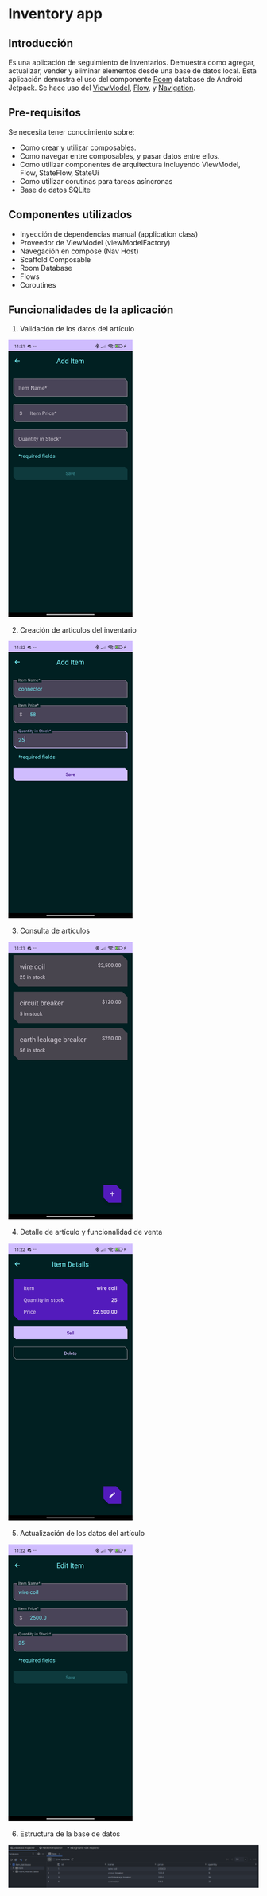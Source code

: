 Inventory app
==================================

Introducción
------------

Es una aplicación de seguimiento de inventarios. Demuestra como agregar, actualizar, vender y
eliminar elementos desde una base de datos local.
Esta aplicación demustra el uso del
componente [Room](https://developer.android.com/training/data-storage/room) database de Android
Jetpack.
Se hace uso del [ViewModel](https://developer.android.com/topic/libraries/architecture/viewmodel),
[Flow](https://developer.android.com/kotlin/flow),
y [Navigation](https://developer.android.com/topic/libraries/architecture/navigation/).

Pre-requisitos
--------------

Se necesita tener conocimiento sobre:

- Como crear y utilizar composables.
- Como navegar entre composables, y pasar datos entre ellos.
- Como utilizar componentes de arquitectura incluyendo ViewModel, Flow, StateFlow, StateUi
- Como utilizar corutinas para tareas asíncronas
- Base de datos SQLite

Componentes utilizados
--------------

- Inyección de dependencias manual (application class)
- Proveedor de ViewModel (viewModelFactory)
- Navegación en compose (Nav Host)
- Scaffold Composable
- Room Database
- Flows
- Coroutines

Funcionalidades de la aplicación
--------------

1. Validación de los datos del artículo

<img src="https://github.com/EduardoPosas/android-room-db-implementation/blob/608e6c99e74ff5c3970a508b5cc25219efdaee00/app/sampledata/inventory_validation.jpg" width="250" alt="item validation screen" />

2. Creación de articulos del inventario

<img src="https://github.com/EduardoPosas/android-room-db-implementation/blob/608e6c99e74ff5c3970a508b5cc25219efdaee00/app/sampledata/inventory_add.jpg" width="250" alt="add item screen" />

3. Consulta de artículos

<img src="https://github.com/EduardoPosas/android-room-db-implementation/blob/608e6c99e74ff5c3970a508b5cc25219efdaee00/app/sampledata/inventory_read.jpg" width="250" alt="read items screen" />

4. Detalle de artículo y funcionalidad de venta

<img src="https://github.com/EduardoPosas/android-room-db-implementation/blob/608e6c99e74ff5c3970a508b5cc25219efdaee00/app/sampledata/inventory_details.jpg" width="250" alt="item details screen" />

5. Actualización de los datos del artículo

<img src="https://github.com/EduardoPosas/android-room-db-implementation/blob/608e6c99e74ff5c3970a508b5cc25219efdaee00/app/sampledata/inventory_update.jpg" width="250" alt="update item screen" />

6. Estructura de la base de datos

<img src="https://github.com/EduardoPosas/android-room-db-implementation/blob/608e6c99e74ff5c3970a508b5cc25219efdaee00/app/sampledata/inventory_database.png" alt="update item screen" />
